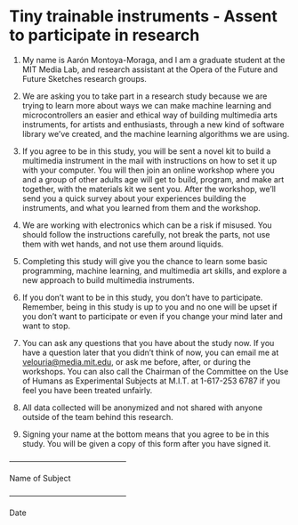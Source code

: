 # Tiny trainable instruments - Assent to participate in research

1. My name is Aarón Montoya-Moraga, and I am a graduate student at the MIT Media Lab, and research assistant at the Opera of the Future and Future Sketches research groups.

2. We are asking you to take part in a research study because we are trying to learn more about ways we can make machine learning and microcontrollers an easier and ethical way of building multimedia arts instruments, for artists and enthusiasts, through a new kind of software library we’ve created, and the machine learning algorithms we are using.

3. If you agree to be in this study, you will be sent a novel kit to build a multimedia instrument in the mail with instructions on how to set it up with your computer. You will then join an online workshop where you and a group of other adults age will get to build, program, and make art together, with the materials kit we sent you. After the workshop, we’ll send you a quick survey about your experiences building the instruments, and what you learned from them and the workshop.

4. We are working with electronics which can be a risk if misused. You should follow the instructions carefully, not break the parts, not use them with wet hands, and not use them around liquids.

5. Completing this study will give you the chance to learn some basic programming, machine learning, and multimedia art skills, and explore a new approach to build multimedia instruments.

6. If you don’t want to be in this study, you don’t have to participate. Remember, being in this study is up to you and no one will be upset if you don’t want to participate or even if you change your mind later and want to stop.

7. You can ask any questions that you have about the study now. If you have a question later that you didn’t think of now, you can email me at velouria@media.mit.edu, or ask me before, after, or during the workshops. You can also call the Chairman of the Committee on the Use of Humans as Experimental Subjects at M.I.T. at 1-617-253 6787 if you feel you have been treated unfairly.

8. All data collected will be anonymized and not shared with anyone outside of the team behind this research.

9. Signing your name at the bottom means that you agree to be in this study. You will be given a copy of this form after you have signed it.

———————————————

Name of Subject

———————————————

Date
